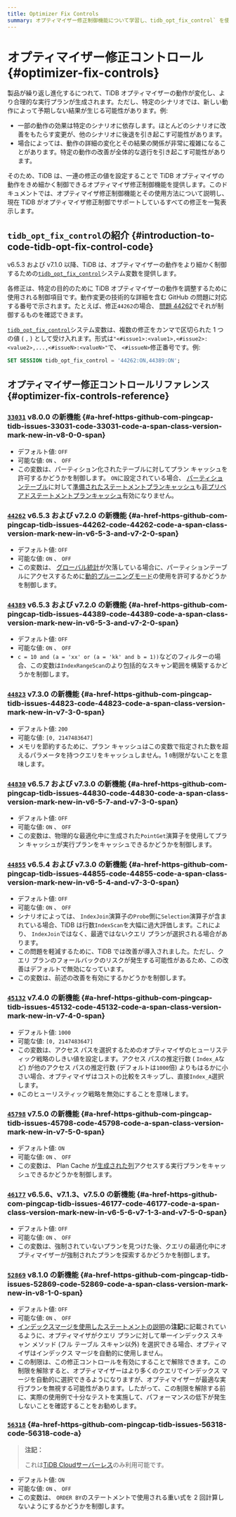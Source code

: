 ```yaml
---
title: Optimizer Fix Controls
summary: オプティマイザー修正制御機能について学習し、tidb_opt_fix_control` を使用して TiDB オプティマイザーをより細かく制御する方法について説明します。
---
```


# オプティマイザー修正コントロール {#optimizer-fix-controls}

製品が繰り返し進化するにつれて、TiDB オプティマイザーの動作が変化し、より合理的な実行プランが生成されます。ただし、特定のシナリオでは、新しい動作によって予期しない結果が生じる可能性があります。例:

-   一部の動作の効果は特定のシナリオに依存します。ほとんどのシナリオに改善をもたらす変更が、他のシナリオに後退を引き起こす可能性があります。
-   場合によっては、動作の詳細の変化とその結果の関係が非常に複雑になることがあります。特定の動作の改善が全体的な退行を引き起こす可能性があります。

そのため、TiDB は、一連の修正の値を設定することで TiDB オプティマイザの動作をきめ細かく制御できるオプティマイザ修正制御機能を提供します。このドキュメントでは、オプティマイザ修正制御機能とその使用方法について説明し、現在 TiDB がオプティマイザ修正制御でサポートしているすべての修正を一覧表示します。

## <code>tidb_opt_fix_control</code>の紹介 {#introduction-to-code-tidb-opt-fix-control-code}

v6.5.3 および v7.1.0 以降、TiDB は、オプティマイザーの動作をより細かく制御するための[`tidb_opt_fix_control`](/system-variables.md#tidb_opt_fix_control-new-in-v653-and-v710)システム変数を提供します。

各修正は、特定の目的のために TiDB オプティマイザーの動作を調整するために使用される制御項目です。動作変更の技術的な詳細を含む GitHub の問題に対応する番号で示されます。たとえば、修正`44262`の場合、 [問題 44262](https://github.com/pingcap/tidb/issues/44262)でそれが制御するものを確認できます。

[`tidb_opt_fix_control`](/system-variables.md#tidb_opt_fix_control-new-in-v653-and-v710)システム変数は、複数の修正をカンマで区切られた 1 つの値 ( `,` ) として受け入れます。形式は`"<#issue1>:<value1>,<#issue2>:<value2>,...,<#issueN>:<valueN>"`で、 `<#issueN>`修正番号です。例:

```sql
SET SESSION tidb_opt_fix_control = '44262:ON,44389:ON';
```

## オプティマイザー修正コントロールリファレンス {#optimizer-fix-controls-reference}

### <a href="https://github.com/pingcap/tidb/issues/33031"><code>33031</code></a> <span class="version-mark">v8.0.0 の新機能</span> {#a-href-https-github-com-pingcap-tidb-issues-33031-code-33031-code-a-span-class-version-mark-new-in-v8-0-0-span}

-   デフォルト値: `OFF`
-   可能な値: `ON` 、 `OFF`
-   この変数は、パーティション化されたテーブルに対してプラン キャッシュを許可するかどうかを制御します。 `ON`に設定されている場合、 [パーティションテーブル](/partitioned-table.md)に対して[準備されたステートメントプランキャッシュ](/sql-prepared-plan-cache.md)も[非プリペアドステートメントプランキャッシュ](/sql-non-prepared-plan-cache.md)有効になりません。

### <a href="https://github.com/pingcap/tidb/issues/44262"><code>44262</code></a> <span class="version-mark">v6.5.3 および v7.2.0 の新機能</span> {#a-href-https-github-com-pingcap-tidb-issues-44262-code-44262-code-a-span-class-version-mark-new-in-v6-5-3-and-v7-2-0-span}

-   デフォルト値: `OFF`
-   可能な値: `ON` 、 `OFF`
-   この変数は、 [グローバル統計](/statistics.md#collect-statistics-of-partitioned-tables-in-dynamic-pruning-mode)が欠落している場合に、パーティションテーブルにアクセスするために[動的プルーニングモード](/partitioned-table.md#dynamic-pruning-mode)の使用を許可するかどうかを制御します。

### <a href="https://github.com/pingcap/tidb/issues/44389"><code>44389</code></a> <span class="version-mark">v6.5.3 および v7.2.0 の新機能</span> {#a-href-https-github-com-pingcap-tidb-issues-44389-code-44389-code-a-span-class-version-mark-new-in-v6-5-3-and-v7-2-0-span}

-   デフォルト値: `OFF`
-   可能な値: `ON` 、 `OFF`
-   `c = 10 and (a = 'xx' or (a = 'kk' and b = 1))`などのフィルターの場合、この変数は`IndexRangeScan`のより包括的なスキャン範囲を構築するかどうかを制御します。

### <a href="https://github.com/pingcap/tidb/issues/44823"><code>44823</code></a> <span class="version-mark">v7.3.0 の新機能</span> {#a-href-https-github-com-pingcap-tidb-issues-44823-code-44823-code-a-span-class-version-mark-new-in-v7-3-0-span}

-   デフォルト値: `200`
-   可能な値: `[0, 2147483647]`
-   メモリを節約するために、プラン キャッシュはこの変数で指定された数を超えるパラメータを持つクエリをキャッシュしません。1 `0`制限がないことを意味します。

### <a href="https://github.com/pingcap/tidb/issues/44830"><code>44830</code></a> <span class="version-mark">v6.5.7 および v7.3.0 の新機能</span> {#a-href-https-github-com-pingcap-tidb-issues-44830-code-44830-code-a-span-class-version-mark-new-in-v6-5-7-and-v7-3-0-span}

-   デフォルト値: `OFF`
-   可能な値: `ON` 、 `OFF`
-   この変数は、物理的な最適化中に生成された`PointGet`演算子を使用してプラン キャッシュが実行プランをキャッシュできるかどうかを制御します。

### <a href="https://github.com/pingcap/tidb/issues/44855"><code>44855</code></a> <span class="version-mark">v6.5.4 および v7.3.0 の新機能</span> {#a-href-https-github-com-pingcap-tidb-issues-44855-code-44855-code-a-span-class-version-mark-new-in-v6-5-4-and-v7-3-0-span}

-   デフォルト値: `OFF`
-   可能な値: `ON` 、 `OFF`
-   シナリオによっては、 `IndexJoin`演算子の`Probe`側に`Selection`演算子が含まれている場合、TiDB は行数`IndexScan`を大幅に過大評価します。これにより、 `IndexJoin`ではなく、最適ではないクエリ プランが選択される場合があります。
-   この問題を軽減するために、TiDB では改善が導入されました。ただし、クエリ プランのフォールバックのリスクが発生する可能性があるため、この改善はデフォルトで無効になっています。
-   この変数は、前述の改善を有効にするかどうかを制御します。

### <a href="https://github.com/pingcap/tidb/issues/45132"><code>45132</code></a> <span class="version-mark">v7.4.0 の新機能</span> {#a-href-https-github-com-pingcap-tidb-issues-45132-code-45132-code-a-span-class-version-mark-new-in-v7-4-0-span}

-   デフォルト値: `1000`
-   可能な値: `[0, 2147483647]`
-   この変数は、アクセス パスを選択するためのオプティマイザのヒューリスティック戦略のしきい値を設定します。アクセス パスの推定行数 ( `Index_A`など) が他のアクセス パスの推定行数 (デフォルトは`1000`倍) よりもはるかに小さい場合、オプティマイザはコストの比較をスキップし、直接`Index_A`選択します。
-   `0`このヒューリスティック戦略を無効にすることを意味します。

### <a href="https://github.com/pingcap/tidb/issues/45798"><code>45798</code></a> <span class="version-mark">v7.5.0 の新機能</span> {#a-href-https-github-com-pingcap-tidb-issues-45798-code-45798-code-a-span-class-version-mark-new-in-v7-5-0-span}

-   デフォルト値: `ON`
-   可能な値: `ON` 、 `OFF`
-   この変数は、 Plan Cache が[生成された列](/generated-columns.md)アクセスする実行プランをキャッシュできるかどうかを制御します。

### <a href="https://github.com/pingcap/tidb/issues/46177"><code>46177</code></a> <span class="version-mark">v6.5.6、v7.1.3、v7.5.0 の新機能</span> {#a-href-https-github-com-pingcap-tidb-issues-46177-code-46177-code-a-span-class-version-mark-new-in-v6-5-6-v7-1-3-and-v7-5-0-span}

-   デフォルト値: `OFF`
-   可能な値: `ON` 、 `OFF`
-   この変数は、強制されていないプランを見つけた後、クエリの最適化中にオプティマイザーが強制されたプランを探索するかどうかを制御します。

### <a href="https://github.com/pingcap/tidb/issues/52869"><code>52869</code></a> <span class="version-mark">v8.1.0 の新機能</span> {#a-href-https-github-com-pingcap-tidb-issues-52869-code-52869-code-a-span-class-version-mark-new-in-v8-1-0-span}

-   デフォルト値: `OFF`
-   可能な値: `ON` 、 `OFF`
-   [インデックスマージを使用したステートメントの説明](/explain-index-merge.md#examples)の**注記**に記載されているように、オプティマイザがクエリ プランに対して単一インデックス スキャン メソッド (フル テーブル スキャン以外) を選択できる場合、オプティマイザはインデックス マージを自動的に使用しません。
-   この制限は、この修正コントロールを有効にすることで解除できます。この制限を解除すると、オプティマイザーはより多くのクエリでインデックス マージを自動的に選択できるようになりますが、オプティマイザーが最適な実行プランを無視する可能性があります。したがって、この制限を解除する前に、実際の使用例で十分なテストを実施して、パフォーマンスの低下が発生しないことを確認することをお勧めします。

### <a href="https://github.com/pingcap/tidb/issues/56318"><code>56318</code></a> {#a-href-https-github-com-pingcap-tidb-issues-56318-code-56318-code-a}

> **注記：**
>
> これは[TiDB Cloudサーバーレス](https://docs.pingcap.com/tidbcloud/select-cluster-tier#tidb-cloud-serverless)のみ利用可能です。

-   デフォルト値: `ON`
-   可能な値: `ON` 、 `OFF`
-   この変数は、 `ORDER BY`のステートメントで使用される重い式を 2 回計算しないようにするかどうかを制御します。
